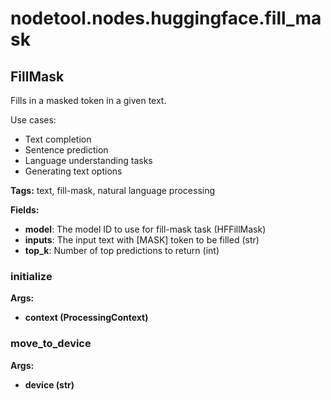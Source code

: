 # nodetool.nodes.huggingface.fill_mask

## FillMask

Fills in a masked token in a given text.

Use cases:
- Text completion
- Sentence prediction
- Language understanding tasks
- Generating text options

**Tags:** text, fill-mask, natural language processing

**Fields:**
- **model**: The model ID to use for fill-mask task (HFFillMask)
- **inputs**: The input text with [MASK] token to be filled (str)
- **top_k**: Number of top predictions to return (int)

### initialize

**Args:**
- **context (ProcessingContext)**

### move_to_device

**Args:**
- **device (str)**


